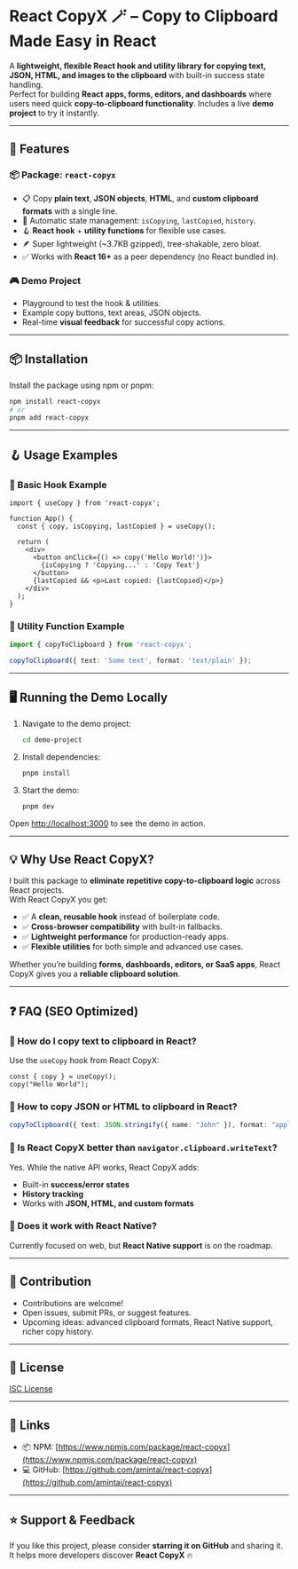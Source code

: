 # React CopyX 🪄 – Copy to Clipboard Made Easy in React

A **lightweight, flexible React hook and utility library for copying text, JSON, HTML, and images to the clipboard** with built-in success state handling.  
Perfect for building **React apps, forms, editors, and dashboards** where users need quick **copy-to-clipboard functionality**. Includes a live **demo project** to try it instantly.

---

## 🚀 Features

### 📦 Package: `react-copyx`
- 📋 Copy **plain text**, **JSON objects**, **HTML**, and **custom clipboard formats** with a single line.
- 🔄 Automatic state management: `isCopying`, `lastCopied`, `history`.
- 🪝 **React hook** + **utility functions** for flexible use cases.
- 🪶 Super lightweight (~3.7KB gzipped), tree-shakable, zero bloat.
- ✅ Works with **React 16+** as a peer dependency (no React bundled in).

### 🎮 Demo Project
- Playground to test the hook & utilities.
- Example copy buttons, text areas, JSON objects.
- Real-time **visual feedback** for successful copy actions.

---

## 📦 Installation

Install the package using npm or pnpm:

```bash
npm install react-copyx
# or
pnpm add react-copyx
```

---

## 🪝 Usage Examples

### 🔹 Basic Hook Example
```tsx
import { useCopy } from 'react-copyx';

function App() {
  const { copy, isCopying, lastCopied } = useCopy();

  return (
    <div>
      <button onClick={() => copy('Hello World!')}>
        {isCopying ? 'Copying...' : 'Copy Text'}
      </button>
      {lastCopied && <p>Last copied: {lastCopied}</p>}
    </div>
  );
}
```

### 🔹 Utility Function Example
```ts
import { copyToClipboard } from 'react-copyx';

copyToClipboard({ text: 'Some text', format: 'text/plain' });
```

---

## 🖥️ Running the Demo Locally

1. Navigate to the demo project:
   ```bash
   cd demo-project
   ```

2. Install dependencies:
   ```bash
   pnpm install
   ```

3. Start the demo:
   ```bash
   pnpm dev
   ```

Open [http://localhost:3000](http://localhost:3000) to see the demo in action.

---

## 💡 Why Use React CopyX?

I built this package to **eliminate repetitive copy-to-clipboard logic** across React projects.  
With React CopyX you get:
- ✅ A **clean, reusable hook** instead of boilerplate code.  
- ✅ **Cross-browser compatibility** with built-in fallbacks.  
- ✅ **Lightweight performance** for production-ready apps.  
- ✅ **Flexible utilities** for both simple and advanced use cases.  

Whether you’re building **forms, dashboards, editors, or SaaS apps**, React CopyX gives you a **reliable clipboard solution**.

---

## ❓ FAQ (SEO Optimized)

### 🔹 How do I copy text to clipboard in React?
Use the `useCopy` hook from React CopyX:
```tsx
const { copy } = useCopy();
copy("Hello World");
```

### 🔹 How to copy JSON or HTML to clipboard in React?
```ts
copyToClipboard({ text: JSON.stringify({ name: "John" }), format: "application/json" });
```

### 🔹 Is React CopyX better than `navigator.clipboard.writeText`?
Yes. While the native API works, React CopyX adds:
- Built-in **success/error states**  
- **History tracking**  
- Works with **JSON, HTML, and custom formats**  

### 🔹 Does it work with React Native?
Currently focused on web, but **React Native support** is on the roadmap.

---

## 📝 Contribution

- Contributions are welcome!  
- Open issues, submit PRs, or suggest features.  
- Upcoming ideas: advanced clipboard formats, React Native support, richer copy history.

---

## 📄 License

[ISC License](LICENSE)

---

## 🔗 Links

- 📦 NPM: [https://www.npmjs.com/package/react-copyx](https://www.npmjs.com/package/react-copyx)  
- 💻 GitHub: [https://github.com/amintai/react-copyx](https://github.com/amintai/react-copyx)  


---

## ⭐ Support & Feedback
If you like this project, please consider **starring it on GitHub** and sharing it.  
It helps more developers discover **React CopyX** 🔥
